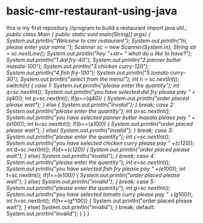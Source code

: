 # basic-cmr-restaurant-using-java
this is my first repository
//program to build a restaurant
import java.util.*;
public class Main
{
	public static void main(String[] args) {
		System.out.println("Welcome to cmr restaurant");
			System.out.println("hi, please enter your name:");
			Scanner sc = new Scanner(System.in);
			String str = sc.nextLine();
			System.out.println("hey "+str+ " what do u like to have?");
			System.out.println("1.dal fry-40");
			System.out.println("2.panner butter masala-100");
			System.out.println("3.chicken curry-120");
			System.out.println("4.fish fry-100");
			System.out.println("5.tomato curry-30");
			System.out.println("select from the menu!");
			int n = sc.nextInt();
			switch(n)
			{
			    case 1:
			        System.out.println("please enter the quantity");
			    int q=sc.nextInt();
			    System.out.println("you have selected dal fry please pay " +(q*40));
			    int p=sc.nextInt();
			    if(p==(q*40))
			    {
			        System.out.println("order placed please wait");
			    }
			    else
			    {
			        System.out.println("invalid");
			    }
			    break;
			    case 2: System.out.println("please enter the quantity");
			    int a=sc.nextInt();
			    System.out.println("you have selected panner butter masala please pay " +(a*100));
			    int b=sc.nextInt();
			    if(b==(a*100))
			    {
			        System.out.println("order placed please wait");
			    }
			    else{
			        System.out.println("invalid");
			    }
			    break;
			    case 3: System.out.println("please enter the quantity");
			    int c=sc.nextInt();
			    System.out.println("you have selected chicken curry please pay " +(c*120));
			    int d=sc.nextInt();
			    if(d==(c*120))
			    {
			        System.out.println("order placed please wait");
			    }
			    else{
			        System.out.println("invalid");
			    }
			    break;
			    case 4: System.out.println("please enter the quantity");
			    int e=sc.nextInt();
			    System.out.println("you have selected fish fry please pay " +(e*100));
			    int f=sc.nextInt();
			    if(f==(e*100))
			    {
			        System.out.println("order placed please wait");
			    }
			    else{
			        System.out.println("invalid");
			    }
			    break;
			    case 5: System.out.println("please enter the quantity");
			    int g=sc.nextInt();
			    System.out.println("you have selected tomato curry please pay " +(g*100));
			    int h=sc.nextInt();
			    if(h==(g*100))
			    {
			        System.out.println("order placed please wait");
			    }
			    else{
			        System.out.println("invalid");
			    }
			    break;
			    default:
			    System.out.println("invalid");
			}
	}
}
